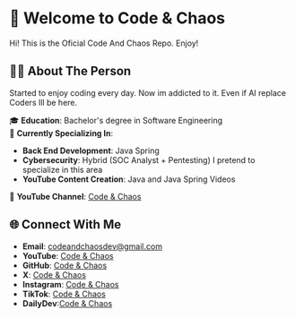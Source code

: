 # 👋 Welcome to **Code & Chaos**
  Hi! This is the Oficial Code And Chaos Repo. Enjoy!

## 🧑‍💻 About The Person  
  Started to enjoy coding every day. Now im addicted to it. Even if AI replace Coders Ill be here.
  
🎓 **Education**: Bachelor's degree in Software Engineering  
🌱 **Currently Specializing In**:  
- **Back End Development**: Java Spring
- **Cybersecurity**: Hybrid (SOC Analyst + Pentesting) I pretend to specialize in this area
- **YouTube Content Creation**: Java and Java Spring Videos

🎥 **YouTube Channel**: [Code & Chaos](https://www.youtube.com/@CodeYyChaos)  



## 🌐 Connect With Me  
- **Email**: codeandchaosdev@gmail.com 
- **YouTube**: [Code & Chaos](https://www.youtube.com/@CodeYyChaos)  
- **GitHub**: [Code & Chaos](https://github.com/CodeAndChaosDev/CodeAndChaosDe)  
- **X**: [Code & Chaos](https://x.com/CodeAndChaosDev)
- **Instagram**: [Code & Chaos](https://www.instagram.com/codeandchaosdev/?hl=en)
- **TikTok**: [Code & Chaos](tiktok.com/@codeandchaos)
- **DailyDev**:[Code & Chaos]()
